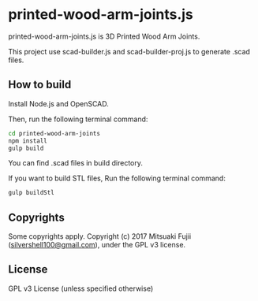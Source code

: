 # printed-wood-arm-joints.js

printed-wood-arm-joints.js is 3D Printed Wood Arm Joints.

This project use scad-builder.js and scad-builder-proj.js to generate .scad files.


## How to build

Install Node.js and OpenSCAD.

Then, run the following terminal command:

```bash
cd printed-wood-arm-joints
npm install
gulp build
```

You can find .scad files in build directory.

If you want to build STL files, Run the following terminal command:

```bash
gulp buildStl
```



## Copyrights

Some copyrights apply. Copyright (c) 2017 Mitsuaki Fujii (silvershell100@gmail.com), under the GPL v3 license. 


## License

GPL v3 License (unless specified otherwise)